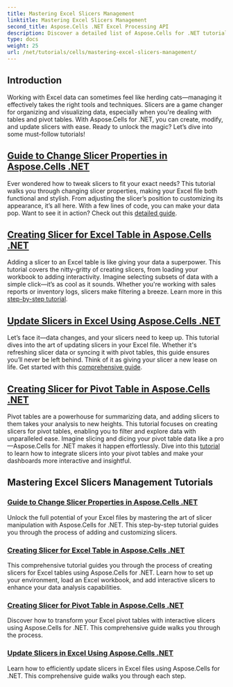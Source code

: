 ```yaml
---
title: Mastering Excel Slicers Management
linktitle: Mastering Excel Slicers Management
second_title: Aspose.Cells .NET Excel Processing API
description: Discover a detailed list of Aspose.Cells for .NET tutorials focused on managing Excel slicers, including adding, customizing, and updating slicers in Excel files.
type: docs
weight: 25
url: /net/tutorials/cells/mastering-excel-slicers-management/
---
```

## Introduction

Working with Excel data can sometimes feel like herding cats—managing it effectively takes the right tools and techniques. Slicers are a game changer for organizing and visualizing data, especially when you're dealing with tables and pivot tables. With Aspose.Cells for .NET, you can create, modify, and update slicers with ease. Ready to unlock the magic? Let’s dive into some must-follow tutorials!

## [Guide to Change Slicer Properties in Aspose.Cells .NET](./guide-change-slicer-properties/)

Ever wondered how to tweak slicers to fit your exact needs? This tutorial walks you through changing slicer properties, making your Excel file both functional and stylish. From adjusting the slicer’s position to customizing its appearance, it’s all here. With a few lines of code, you can make your data pop. Want to see it in action? Check out this [detailed guide](./guide-change-slicer-properties/).

## [Creating Slicer for Excel Table in Aspose.Cells .NET](./creating-slicer-for-excel-table/)

Adding a slicer to an Excel table is like giving your data a superpower. This tutorial covers the nitty-gritty of creating slicers, from loading your workbook to adding interactivity. Imagine selecting subsets of data with a simple click—it’s as cool as it sounds. Whether you're working with sales reports or inventory logs, slicers make filtering a breeze. Learn more in this [step-by-step tutorial](./creating-slicer-for-excel-table/).

## [Update Slicers in Excel Using Aspose.Cells .NET](./update-slicers-in-excel/)

Let’s face it—data changes, and your slicers need to keep up. This tutorial dives into the art of updating slicers in your Excel file. Whether it's refreshing slicer data or syncing it with pivot tables, this guide ensures you’ll never be left behind. Think of it as giving your slicer a new lease on life. Get started with this [comprehensive guide](./update-slicers-in-excel/).

## [Creating Slicer for Pivot Table in Aspose.Cells .NET](./creating-slicer-for-pivot-table/)

Pivot tables are a powerhouse for summarizing data, and adding slicers to them takes your analysis to new heights. This tutorial focuses on creating slicers for pivot tables, enabling you to filter and explore data with unparalleled ease. Imagine slicing and dicing your pivot table data like a pro—Aspose.Cells for .NET makes it happen effortlessly. Dive into this [tutorial](./creating-slicer-for-pivot-table/) to learn how to integrate slicers into your pivot tables and make your dashboards more interactive and insightful.

## Mastering Excel Slicers Management Tutorials
### [Guide to Change Slicer Properties in Aspose.Cells .NET](./guide-change-slicer-properties/)
Unlock the full potential of your Excel files by mastering the art of slicer manipulation with Aspose.Cells for .NET. This step-by-step tutorial guides you through the process of adding and customizing slicers.
### [Creating Slicer for Excel Table in Aspose.Cells .NET](./creating-slicer-for-excel-table/)
This comprehensive tutorial guides you through the process of creating slicers for Excel tables using Aspose.Cells for .NET. Learn how to set up your environment, load an Excel workbook, and add interactive slicers to enhance your data analysis capabilities.
### [Creating Slicer for Pivot Table in Aspose.Cells .NET](./creating-slicer-for-pivot-table/)
Discover how to transform your Excel pivot tables with interactive slicers using Aspose.Cells for .NET. This comprehensive guide walks you through the process.
### [Update Slicers in Excel Using Aspose.Cells .NET](./update-slicers-in-excel/)
Learn how to efficiently update slicers in Excel files using Aspose.Cells for .NET. This comprehensive guide walks you through each step.
